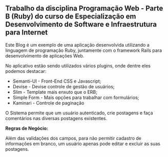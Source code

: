 ## Trabalho da disciplina Programação Web - Parte B (Ruby) do curso de Especialização em Desenvolvimento de Software e Infraestrutura para Internet

Este Blog é um exemplo de uma aplicação desenvolvida utilizando a linguagem de programação Ruby, juntamente com o framework Rails para desenvolvimento de aplicações Web.

No aplicativo estão sendo utilizados vários plugins, onde dentre eles podemos destacar:

* Semanti-UI - Front-End CSS e Javascript;
* Devise - Devise controle de gestão de usuários;
* Slim - Template mais enxuto que o ERB;
* Simple Form - Mais opções para trabalhar com formulários;
* Kaminari - Controle de paginação

O Sistema permite que um usuário autenticado, crie postagens e faça comentários nas diversas postagens existentes.

**Regras de Negócio:**

Além das validações dos campos, para não permitir cadastro de informações em branco, um usuário apenas pode editar e excluir as suas postagens.